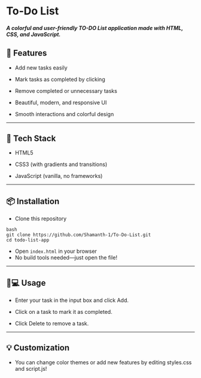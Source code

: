 # To-Do List

<h5>A colorful and user-friendly TO-DO List application made with HTML, CSS, and JavaScript.<h5>
<div align="center"> </div>

## 🚀 Features
- Add new tasks easily

- Mark tasks as completed by clicking

- Remove completed or unnecessary tasks

- Beautiful, modern, and responsive UI

- Smooth interactions and colorful design

---

## 🌈 Tech Stack
- HTML5

- CSS3 (with gradients and transitions)

- JavaScript (vanilla, no frameworks)

---

## 📦 Installation
- Clone this repository
```
bash
git clone https://github.com/Shamanth-1/To-Do-List.git
cd todo-list-app
```
- Open ```index.html``` in your browser
- No build tools needed—just open the file!

---

## 🧑💻 Usage
- Enter your task in the input box and click Add.

- Click on a task to mark it as completed.

- Click Delete to remove a task.

---
## 💡 Customization
- You can change color themes or add new features by editing styles.css and script.js!
